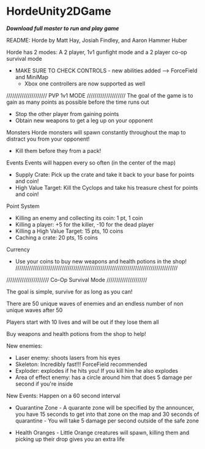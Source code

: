 # HordeUnity2DGame
***Download full master to run and play game***

README: Horde by Matt Hay, Josiah Findley, and Aaron Hammer Huber

Horde has 2 modes: A 2 player, 1v1 gunfight mode and a 2 player co-op survival mode

- MAKE SURE TO CHECK CONTROLS - new abilities added --> ForceField and MiniMap
	- Xbox one controllers are now supported as well


/////////////////////
PVP 1v1 MODE
////////////////////
The goal of the game is to gain as many points as possible before the time runs out
- Stop the other player from gaining points
- Obtain new weapons to get a leg up on your opponent

Monsters
Horde monsters will spawn constantly throughout the map to distract you from your opponent!
 - Kill them before they from a pack!

Events
Events will happen every so often (in the center of the map)
- Supply Crate: Pick up the crate and take it back to your base for points and coin!
- High Value Target: Kill the Cyclops and take his treasure chest for points and coin!


Point System
- Killing an enemy and collecting its coin: 1 pt, 1 coin
- Killing a player: +5 for the killer, -10 for the dead player
- Killing a High Value Target: 15 pts, 10 coins
- Caching a crate: 20 pts, 15 coins


Currency
- Use your coins to buy new weapons and health potions in the shop!
////////////////////////////////////////////////////////////////////////////////////

//////////////////////
Co-Op Survival Mode
/////////////////////

The goal is simple, survive for as long as you can!

There are 50 unique waves of enemies and an endless number of non unique waves after 50

Players start with 10 lives and will be out if they lose them all

Buy weapons and health potions from the shop to help!

New enemies: 
   - Laser enemy: shoots lasers from his eyes
   - Skeleton: Incredibly fast!!! ForceField recommended
   - Exploder: explodes if he hits you! If you kill him he also explodes
   - Area of effect enemy: has a circle around him that does 5 damage per second if you're inside

New Events: Happen on a 60 second interval
  - Quarantine Zone
	    - A quarante zone will be specified by the announcer, you have 15 seconds to get into that zone on the map and 30 seconds of quarantine
            - You will take 5 damage per second outside of the safe zone 

  - Health Oranges
        - Little Orange creatures will spawn, killing them and picking up their drop gives you an extra life


